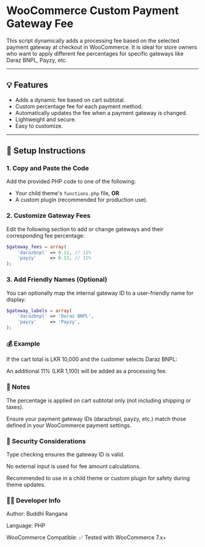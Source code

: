 # WooCommerce Custom Payment Gateway Fee

This script dynamically adds a processing fee based on the selected payment gateway at checkout in WooCommerce. It is ideal for store owners who want to apply different fee percentages for specific gateways like Daraz BNPL, Payzy, etc.

---

## 💡 Features

- Adds a dynamic fee based on cart subtotal.
- Custom percentage fee for each payment method.
- Automatically updates the fee when a payment gateway is changed.
- Lightweight and secure.
- Easy to customize.

---

## 🔧 Setup Instructions

### 1. Copy and Paste the Code

Add the provided PHP code to one of the following:
- Your child theme's `functions.php` file, **OR**
- A custom plugin (recommended for production use).

### 2. Customize Gateway Fees

Edit the following section to add or change gateways and their corresponding fee percentage:

```php
$gateway_fees = array(
    'darazbnpl' => 0.11, // 11%
    'payzy'     => 0.11, // 11%
);
```

### 3. Add Friendly Names (Optional)

You can optionally map the internal gateway ID to a user-friendly name for display:

```php
$gateway_labels = array(
    'darazbnpl' => 'Daraz BNPL',
    'payzy'     => 'Payzy',
);
```

### 💰 Example

If the cart total is LKR 10,000 and the customer selects Daraz BNPL:

An additional 11% (LKR 1,100) will be added as a processing fee.

### 📌 Notes

The percentage is applied on cart subtotal only (not including shipping or taxes).

Ensure your payment gateway IDs (darazbnpl, payzy, etc.) match those defined in your WooCommerce payment settings.

### 🔐 Security Considerations

Type checking ensures the gateway ID is valid.

No external input is used for fee amount calculations.

Recommended to use in a child theme or custom plugin for safety during theme updates.

### 🧑‍💻 Developer Info

Author: Buddhi Rangana

Language: PHP

WooCommerce Compatible: ✅ Tested with WooCommerce 7.x+
